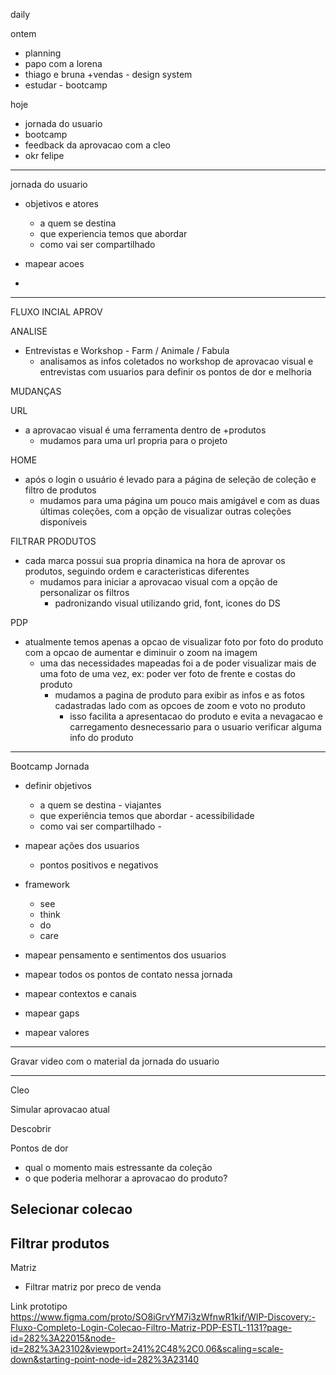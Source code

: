 daily

ontem
- planning
- papo com a lorena
- thiago e bruna +vendas - design system
- estudar - bootcamp

hoje
- jornada do usuario
- bootcamp
- feedback da aprovacao com a cleo
- okr felipe

---

jornada do usuario

- objetivos e atores
	- a quem se destina
	- que experiencia temos que abordar
	- como vai ser compartilhado

- mapear acoes
- 

---

FLUXO INCIAL APROV

ANALISE
- Entrevistas e Workshop - Farm / Animale / Fabula
	- analisamos as infos coletados no workshop de aprovacao visual e entrevistas com usuarios para definir os pontos de dor e melhoria

MUDANÇAS

URL
- a aprovacao visual é uma ferramenta dentro de +produtos
	- mudamos para uma url propria para o projeto

HOME
- após o login o usuário é levado para a página de seleção de coleção e filtro de produtos
	- mudamos para uma página um pouco mais amigável e com as duas últimas coleções, com a opção de visualizar outras coleções disponíveis

FILTRAR PRODUTOS
- cada marca possui sua propria dinamica na hora de aprovar os produtos, seguindo ordem e caracteristicas diferentes
	- mudamos para iniciar a aprovacao visual com a opção de personalizar os filtros
		- padronizando visual utilizando grid, font, icones do DS
		
PDP
- atualmente temos apenas a opcao de visualizar foto por foto do produto com a opcao de aumentar e diminuir o zoom na imagem
	- uma das necessidades mapeadas foi a de poder visualizar mais de uma foto de uma vez, ex: poder ver foto de frente e costas do produto
		- mudamos a pagina de produto para exibir as infos e as fotos cadastradas lado com as opcoes de zoom e voto no produto
			- isso facilita a apresentacao do produto e evita a nevagacao e carregamento desnecessario para o usuario verificar alguma info do produto


---

Bootcamp Jornada

- definir objetivos
	- a quem se destina - viajantes
	- que experiência temos que abordar - acessibilidade
	- como vai ser compartilhado - 

- mapear ações dos usuarios
	- pontos positivos e negativos

- framework
	- see
	- think
	- do
	- care

- mapear pensamento e sentimentos dos usuarios
- mapear todos os pontos de contato nessa jornada
- mapear contextos e canais
- mapear gaps
- mapear valores

---

Gravar video com o material da jornada do usuario


---


Cleo


Simular aprovacao atual

Descobrir

Pontos de dor
- qual o momento mais estressante da coleção
- o que poderia melhorar a aprovacao do produto?

Selecionar colecao
- 

Filtrar produtos
- 

Matriz
- Filtrar matriz por preco de venda



Link prototipo
https://www.figma.com/proto/SO8iGrvYM7i3zWfnwR1kif/WIP-Discovery:-Fluxo-Completo-Login-Colecao-Filtro-Matriz-PDP-ESTL-1131?page-id=282%3A22015&node-id=282%3A23102&viewport=241%2C48%2C0.06&scaling=scale-down&starting-point-node-id=282%3A23140

